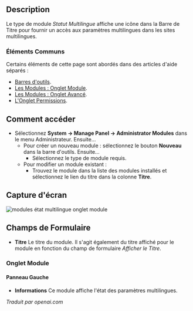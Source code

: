 <!-- Filename: Help4.x:Admin_Modules:_Multilingual_Status  / Display title: Modules: Statut Multilingue -->

## Description

Le type de module *Statut Multilingue* affiche une icône dans la Barre de Titre pour fournir un accès aux paramètres multilingues dans les sites multilingues.

### Éléments Communs

Certains éléments de cette page sont abordés dans des articles d'aide séparés :

* [Barres d'outils](jdocmanual?article=help/common-elements/toolbars).
* [Les Modules : Onglet Module](jdocmanual?article=help/modules/modules-module-tab).
* [Les Modules : Onglet Avancé](jdocmanual?article=help/modules/modules-advanced-tab).
* [L'Onglet Permissions](jdocmanual?article=help/common-elements/edit-permissions).

## Comment accéder

- Sélectionnez **System → Manage Panel → Administrator Modules** dans le menu Administrateur. Ensuite...
  - Pour créer un nouveau module : sélectionnez le bouton **Nouveau** dans la barre d'outils. Ensuite...
    - Sélectionnez le type de module requis.
  - Pour modifier un module existant :
    - Trouvez le module dans la liste des modules installés et sélectionnez le lien du titre dans la colonne **Titre**.

## Capture d'écran

![modules état multilingue onglet module](../../../fr/images/modules-admin/modules-multilingual-status-module-tab.png)

## Champs de Formulaire

- **Titre** Le titre du module. Il s'agit également du titre affiché
  pour le module en fonction du champ de formulaire *Afficher le Titre*.

### Onglet Module

#### Panneau Gauche

- **Informations** Ce module affiche l'état des paramètres multilingues.

*Traduit par openai.com*


